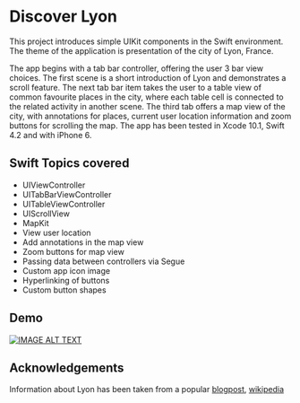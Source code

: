 # Discover Lyon

This project introduces simple UIKit components in the Swift environment. The theme of the application is presentation of the city of Lyon, France.

The app begins with a tab bar controller, offering the user 3 bar view choices. The first scene is a short introduction of Lyon and demonstrates a scroll feature. The next tab bar item takes the user to a table view of common favourite places in the city, where each table cell is connected to the related activity in another scene. The third tab offers a map view of the city, with annotations for places, current user location information and zoom buttons for scrolling the map. The app has been tested in Xcode 10.1, Swift 4.2 and with iPhone 6. 


## Swift Topics covered

- UIViewController
- UITabBarViewController
- UITableViewController  
- UIScrollView
- MapKit
- View user location
- Add annotations in the map view
- Zoom buttons for map view
- Passing data between controllers via Segue
- Custom app icon image
- Hyperlinking of buttons
- Custom button shapes


## Demo

[![IMAGE ALT TEXT](http://img.youtube.com/vi/pLq253iSoHs/0.jpg)](http://www.youtube.com/watch?v=pLq253iSoHs "Video Title")

<!-- https://stackoverflow.com/questions/11804820/embed-a-youtube-video  -->

## Acknowledgements

Information about Lyon has been taken from a popular [blogpost](www.thecrazytourist.com/15-best-things-lyon-france/), [wikipedia](https://en.wikipedia.org/wiki/Lyon)
